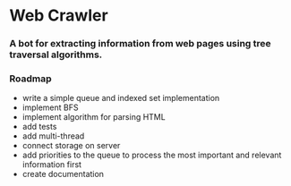 # Web Crawler

### A bot for extracting information from web pages using tree traversal algorithms.
### Roadmap
* write a simple queue and indexed set implementation
* implement BFS
* implement algorithm for parsing HTML
* add tests
* add multi-thread
* connect storage on server
* add priorities to the queue to process the most important and relevant information first
* create documentation
